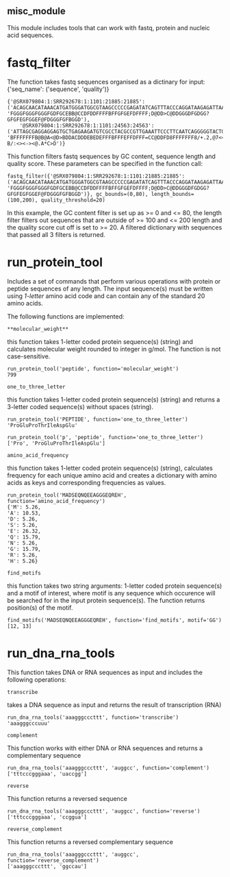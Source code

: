 ## misc_module ##

This module includes tools that can work with fastq, protein and nucleic acid sequences.

# fastq_filter #

   The function takes fastq sequences organised as a dictinary for input: {'seq_name': ('sequence', 'quality')}
```   
{'@SRX079804:1:SRR292678:1:1101:21885:21885': ('ACAGCAACATAAACATGATGGGATGGCGTAAGCCCCCGAGATATCAGTTTACCCAGGATAAGAGATTAAATTATGAGCAACATTATTAA', 'FGGGFGGGFGGGFGDFGCEBB@CCDFDDFFFFBFFGFGEFDFFFF;D@DD>C@DDGGGDFGDGG?GFGFEGFGGEF@FDGGGFGFBGGD'),
    '@SRX079804:1:SRR292678:1:1101:24563:24563': ('ATTAGCGAGGAGGAGTGCTGAGAAGATGTCGCCTACGCCGTTGAAATTCCCTTCAATCAGGGGGTACTGGAGGATACGAGTTTGTGTG', 'BFFFFFFFB@B@A<@D>BDDACDDDEBEDEFFFBFFFEFFDFFF=CC@DDFD8FFFFFFF8/+.2,@7<<:?B/:<><-><@.A*C>D')}
```

This function filters fastq sequences by GC content, sequence length and quality score. These parameters can be specified in the function call:

```
fastq_filter({'@SRX079804:1:SRR292678:1:1101:21885:21885': ('ACAGCAACATAAACATGATGGGATGGCGTAAGCCCCCGAGATATCAGTTTACCCAGGATAAGAGATTAAATTATGAGCAACATTATTAA', 'FGGGFGGGFGGGFGDFGCEBB@CCDFDDFFFFBFFGFGEFDFFFF;D@DD>C@DDGGGDFGDGG?GFGFEGFGGEF@FDGGGFGFBGGD')}, gc_bounds=(0,80), length_bounds=(100,200), quality_threshold=20)
```

In this example, the GC content filter is set up as >= 0 and <= 80, the length filter filters out sequences that are outside of >= 100 and <= 200 length and the quality score cut off is set to >= 20. 
A filtered dictionary with sequences that passed all 3 filters is returned. 

# run_protein_tool #
Includes a set of commands that perform various operations with protein or peptide sequences of any length. The input sequence(s) must be written 
using _1-letter_ amino acid code and can contain any of the standard 20 amino acids.

The following functions are implemented:
```
**molecular_weight**

```
this function takes 1-letter coded protein sequence(s) (string) and calculates molecular weight rounded to integer in g/mol. The function is not case-sensitive.
```
run_protein_tool('peptide', function='molecular_weight')
799
```

```
one_to_three_letter
```
this function takes 1-letter coded protein sequence(s) (string) and returns a 3-letter coded sequence(s) without spaces (string).
```
run_protein_tool('PEPTIDE', function='one_to_three_letter')
'ProGluProThrIleAspGlu'
```
```
run_protein_tool('p', 'peptide', function='one_to_three_letter')
['Pro', 'ProGluProThrIleAspGlu']
```

```
amino_acid_frequency
```
this function takes 1-letter coded protein sequence(s) (string), calculates frequency for each unique amino acid and creates a dictionary
with amino acids as keys and corresponding frequencies as values.
```
run_protein_tool('MADSEQNQEEAGGGEQREH', function='amino_acid_frequency')
{'M': 5.26,
'A': 10.53,
'D': 5.26,
'S': 5.26,
'E': 26.32,
'Q': 15.79,
'N': 5.26,
'G': 15.79,
'R': 5.26,
'H': 5.26}
```

```
find_motifs
```
this function takes two string arguments: 1-letter coded protein sequence(s) and a motif of interest, where motif is any sequence which occurence 
will be searched for in the input protein sequence(s). The function returns position(s) of the motif.
```
find_motifs('MADSEQNQEEAGGGEQREH', function='find_motifs', motif='GG')
[12, 13]
```

# run_dna_rna_tools #
This function takes DNA or RNA sequences as input and includes the following operations:

```
transcribe
```
takes a DNA sequence as input and returns the result of transcription (RNA)

```
run_dna_rna_tools('aaagggcccttt', function='transcribe')
'aaagggcccuuu'
```

```
complement
```
This function works with either DNA or RNA sequences and returns a complementary sequence

```
run_dna_rna_tools('aaagggcccttt', 'auggcc', function='complement')
['tttcccgggaaa', 'uaccgg']
```

```
reverse
```
This function returns a reversed sequence

```
run_dna_rna_tools('aaagggcccttt', 'auggcc', function='reverse')
['tttcccgggaaa', 'ccggua']
```

```
reverse_complement
```
This function returns a reversed complementary sequence

```
run_dna_rna_tools('aaagggcccttt', 'auggcc', function='reverse_complement')
['aaagggcccttt', 'ggccau']
```










 
